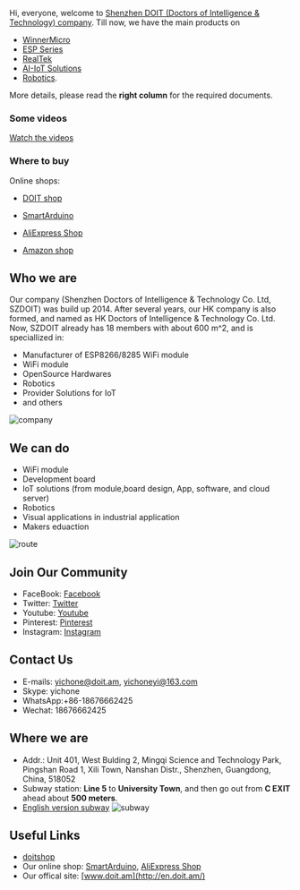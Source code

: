 Hi, everyone, welcome to [Shenzhen DOIT (Doctors of Intelligence \& Technology) company](http://en.doit.am/). Till now, we have the main products on 
* [WinnerMicro](README?id=winnermicro)
* [ESP Series](README?id=esp-series)
* [RealTek](README?id=realtek)
* [AI-IoT Solutions](README?id=ai-iot-solutions)
* [Robotics](/README?id=robotics). 

More details, please read the **right column** for the required documents.

### Some videos
[Watch the videos](http://i.youku.com/i/UMjg3NjY2MDgxMg==/videos?spm=a2hzp.8244740.0.0)

### Where to buy


Online shops: 
* [DOIT shop](http://www.vvdoit.com/)

* [SmartArduino](http://www.smartarduino.com/)

* [AliExpress Shop](https://shenzhendoit.aliexpress.com/store/340947)

* [Amazon shop](https://www.amazon.com/s/ref=bl_dp_s_web_0?ie=UTF8&search-alias=aps&field-keywords=SZDoit)

## Who we are

Our company (Shenzhen Doctors of Intelligence \& Technology Co. Ltd, SZDOIT) was build up 2014. After several years, our HK company is also formed, and named as HK Doctors of Intelligence \& Technology Co. Ltd. Now, SZDOIT already has 18 members with about 600 m^2, and is speciallized in:


* Manufacturer of ESP8266/8285 WiFi module
* WiFi module
* OpenSource Hardwares
* Robotics
* Provider Solutions for IoT
* and others

![company](https://github.com/SmartArduino/document/raw/master/docs/About/company.jpg)

## We can do

* WiFi module
* Development board
* IoT solutions (from module,board design, App, software, and cloud server)
* Robotics
* Visual applications in industrial application
* Makers eduaction

![route](https://github.com/SmartArduino/document/raw/master/docs/About/route.jpg)

## Join Our Community
* FaceBook: [Facebook](https://www.facebook.com/DoitCompany/)
* Twitter: [Twitter](https://twitter.com/VVDOIT)
* Youtube: [Youtube](https://www.youtube.com/channel/UCfDml3Le3U9IUHauSfXkxGg/)
* Pinterest: [Pinterest](https://www.pinterest.com/doitcarter/)
* Instagram: [Instagram](https://www.instagram.com/carterdoit)

## Contact Us
* E-mails: yichone@doit.am, yichoneyi@163.com
* Skype: yichone
* WhatsApp:+86-18676662425
* Wechat: 18676662425

## Where we are

* Addr.: Unit 401, West Bulding 2, Mingqi Science and Technology Park, Pingshan Road 1, Xili Town, Nanshan Distr., Shenzhen, Guangdong, China, 518052
* Subway station: **Line 5** to **University Town**, and then go out from **C EXIT** ahead about **500 meters**.
* [English version subway](http://www.szmc.net/page/en/index.html)
![subway](https://github.com/SmartArduino/document/raw/master/docs/About/subway.jpg)

## Useful Links

* [doitshop](http://www.vvdoit.com/)
* Our online shop: [SmartArduino](http://www.smartarduino.com/), [AliExpress Shop](https://shenzhendoit.aliexpress.com/store/340947)
* Our offical site: [www.doit.am](http://en.doit.am/)